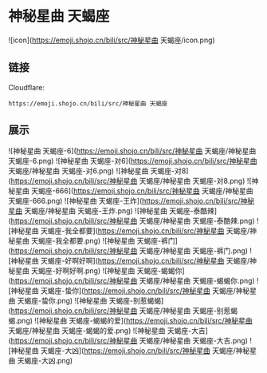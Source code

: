 # 神秘星曲 天蝎座
![icon](https://emoji.shojo.cn/bili/src/神秘星曲 天蝎座/icon.png)
## 链接
Cloudflare:
```
https://emoji.shojo.cn/bili/src/神秘星曲 天蝎座
```
## 展示
![神秘星曲 天蝎座-6](https://emoji.shojo.cn/bili/src/神秘星曲 天蝎座/神秘星曲 天蝎座-6.png)
![神秘星曲 天蝎座-对6](https://emoji.shojo.cn/bili/src/神秘星曲 天蝎座/神秘星曲 天蝎座-对6.png)
![神秘星曲 天蝎座-对8](https://emoji.shojo.cn/bili/src/神秘星曲 天蝎座/神秘星曲 天蝎座-对8.png)
![神秘星曲 天蝎座-666](https://emoji.shojo.cn/bili/src/神秘星曲 天蝎座/神秘星曲 天蝎座-666.png)
![神秘星曲 天蝎座-王炸](https://emoji.shojo.cn/bili/src/神秘星曲 天蝎座/神秘星曲 天蝎座-王炸.png)
![神秘星曲 天蝎座-泰酷辣](https://emoji.shojo.cn/bili/src/神秘星曲 天蝎座/神秘星曲 天蝎座-泰酷辣.png)
![神秘星曲 天蝎座-我全都要](https://emoji.shojo.cn/bili/src/神秘星曲 天蝎座/神秘星曲 天蝎座-我全都要.png)
![神秘星曲 天蝎座-裤门](https://emoji.shojo.cn/bili/src/神秘星曲 天蝎座/神秘星曲 天蝎座-裤门.png)
![神秘星曲 天蝎座-好啊好啊](https://emoji.shojo.cn/bili/src/神秘星曲 天蝎座/神秘星曲 天蝎座-好啊好啊.png)
![神秘星曲 天蝎座-蝎蝎你](https://emoji.shojo.cn/bili/src/神秘星曲 天蝎座/神秘星曲 天蝎座-蝎蝎你.png)
![神秘星曲 天蝎座-蛰你](https://emoji.shojo.cn/bili/src/神秘星曲 天蝎座/神秘星曲 天蝎座-蛰你.png)
![神秘星曲 天蝎座-别惹蝎蝎](https://emoji.shojo.cn/bili/src/神秘星曲 天蝎座/神秘星曲 天蝎座-别惹蝎蝎.png)
![神秘星曲 天蝎座-蝎蝎的爱](https://emoji.shojo.cn/bili/src/神秘星曲 天蝎座/神秘星曲 天蝎座-蝎蝎的爱.png)
![神秘星曲 天蝎座-大吉](https://emoji.shojo.cn/bili/src/神秘星曲 天蝎座/神秘星曲 天蝎座-大吉.png)
![神秘星曲 天蝎座-大凶](https://emoji.shojo.cn/bili/src/神秘星曲 天蝎座/神秘星曲 天蝎座-大凶.png)
